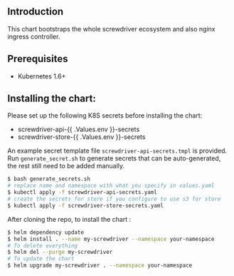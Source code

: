 ## Introduction

This chart bootstraps the whole screwdriver ecosystem and also nginx ingress controller.

## Prerequisites

- Kubernetes 1.6+

## Installing the chart:
Please set up the following K8S secrets before installing the chart:
- screwdriver-api-{{ .Values.env }}-secrets
- screwdriver-store-{{ .Values.env }}-secrets

An example secret template file `screwdriver-api-secrets.tmpl` is provided. Run `generate_secret.sh` to generate secrets that can be auto-generated, the rest still need to be added manually.

```bash
$ bash generate_secrets.sh
# replace name and namespace with what you specify in values.yaml
$ kubectl apply -f screwdriver-api-secrets.yaml
# create the secrets for store if you configure to use s3 for store
$ kubectl apply -f screwdriver-store-secrets.yaml
```

After cloning the repo, to install the chart :

```bash
$ helm dependency update
$ helm install . --name my-screwdriver --namespace your-namespace
# To delete everything
$ helm del --purge my-screwdriver
# To update the chart
$ helm upgrade my-screwdriver . --namespace your-namespace
```
